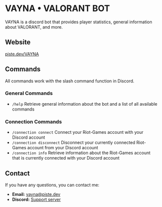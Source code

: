 # VAYNA • VALORANT BOT
VAYNA is a discord bot that provides player statistics, general information about VALORANT, and more. 
## Website
[piste.dev/VAYNA](https://piste.dev/VAYNA/)
## Commands
All commands work with the slash command function in Discord.
### General Commands
- `/help` Retrieve general information about the bot and a list of all available commands
### Connection Commands
- `/connection connect` Connect your Riot-Games account with your Discord account
- `/connection disconnect` Disconnect your currently connected Riot-Games account from your Discord account
- `/connection info` Retrieve information about the Riot-Games account that is currently connected with your Discord account
## Contact
If you have any questions, you can contact me:
   - **Email:** vayna@piste.dev
   - **Discord:** [Support server](https://piste.dev/VAYNA/redirect/discord)
